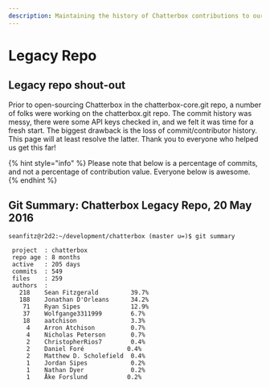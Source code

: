 ```yaml
---
description: Maintaining the history of Chatterbox contributions to our legacy repo.
---
```


# Legacy Repo

## Legacy repo shout-out

Prior to open-sourcing Chatterbox in the chatterbox-core.git repo, a number of folks were working on the chatterbox.git repo. The commit history was messy, there were some API keys checked in, and we felt it was time for a fresh start. The biggest drawback is the loss of commit/contributor history. This page will at least resolve the latter. Thank you to everyone who helped us get this far!

{% hint style="info" %}
Please note that below is a percentage of commits, and not a percentage of contribution value. Everyone below is awesome.
{% endhint %}

## Git Summary: Chatterbox Legacy Repo, 20 May 2016

```text
seanfitz@r2d2:~/development/chatterbox (master u=)$ git summary

 project  : chatterbox
 repo age : 8 months
 active   : 205 days
 commits  : 549
 files    : 259
 authors  :
   218    Sean Fitzgerald         39.7%
   188    Jonathan D'Orleans      34.2%
    71    Ryan Sipes              12.9%
    37    Wolfgange3311999        6.7%
    18    aatchison               3.3%
     4    Arron Atchison          0.7%
     4    Nicholas Peterson       0.7%
     2    ChristopherRios7        0.4%
     2    Daniel Foré            0.4%
     2    Matthew D. Scholefield  0.4%
     1    Jordan Sipes            0.2%
     1    Nathan Dyer             0.2%
     1    Åke Forslund           0.2%
```

